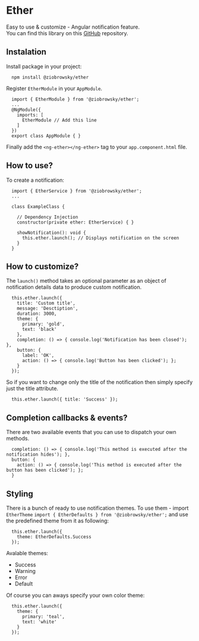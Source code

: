 # Ether
Easy to use & customize - Angular notification feature.  
You can find this library on this [GitHub](https://github.com/MatrixMZ/ng-ether-notification-library) repository.

## Instalation
Install package in your project:
```
  npm install @ziobrowsky/ether
```

Register `EtherModule` in your `AppModule`.
```
  import { EtherModule } from '@ziobrowsky/ether';
  ...
  @NgModule({
    imports: [
      EtherModule // Add this line
    ]
  })
  export class AppModule { }
```
Finally add the `<ng-ether></ng-ether>` tag to your `app.component.html` file.

## How to use?
To create a notification:
```
  import { EtherService } from '@ziobrowsky/ether';
  ...

  class ExampleClass {

    // Dependency Injection
    constructor(private ether: EtherService) { }

    showNotification(): void {
      this.ether.launch(); // Displays notification on the screen
    }
  }
```

## How to customize?
The `launch()` method takes an optional parameter as an object of notification details data to produce custom notification.
```
  this.ether.launch({
    title: 'Custom title',
    message: 'Desctiption',
    duration: 3000,
    theme: {
      primary: 'gold',
      text: 'black'
    },
    completion: () => { console.log('Notification has been closed'); },
    button: {
      label: 'OK',
      action: () => { console.log('Button has been clicked'); };
    }
  });
```

So if you want to change only the title of the notification then simply specify just the title attribute.
```
  this.ether.launch({ title: 'Success' });
```

## Completion callbacks & events?
There are two available events that you can use to dispatch your own methods.

```
  completion: () => { console.log('This method is executed after the notification hides'); },
  button: {
    action: () => { console.log('This method is executed after the button has been clicked'); };
  }
```

## Styling
There is a bunch of ready to use notification themes.
To use them - import `EtherTheme`
  `import { EtherDefaults } from '@ziobrowsky/ether';`
and use the predefined theme from it as following:
```
  this.ether.launch({
    theme: EtherDefaults.Success
  });
```
Avalable themes:
* Success
* Warning
* Error
* Default


Of course you can aways specify your own color theme:
```
  this.ether.launch({
    theme: {
      primary: 'teal',
      text: 'white'
    }
  });
```


